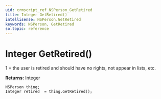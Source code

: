 ```yaml
---
uid: crmscript_ref_NSPerson_GetRetired
title: Integer GetRetired()
intellisense: NSPerson.GetRetired
keywords: NSPerson, GetRetired
so.topic: reference
---
```


# Integer GetRetired()

1 = the user is retired and should have no rights, not appear in lists, etc.

**Returns:** Integer

```crmscript
NSPerson thing;
Integer retired  = thing.GetRetired();
```

